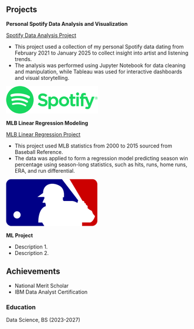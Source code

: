 ## Projects 
**Personal Spotify Data Analysis and Visualization** 

[Spotify Data Analysis Project](https://github.com/IanJBarriger/SpotifyDataAnalysis)

- This project used a collection of my personal Spotify data dating from February 2021 to January 2025 to collect insight into artist and listening trends.
- The analysis was performed using Jupyter Notebook for data cleaning and manipulation, while Tableau was used for interactive dashboards and visual storytelling.

![Spotify Image](assets/Spotify.png)

**MLB Linear Regression Modeling** 

[MLB Linear Regression Project](https://github.com/IanJBarriger/MLBLinearReggresion)

- This project used MLB statistics from 2000 to 2015 sourced from Baseball Reference.
- The data was applied to form a regression model predicting season win percentage using season-long statistics, such as hits, runs, home runs, ERA, and run differential.

![MLB Regression Model Image](assets/favicon(1).png)

**ML Project** 
- Description 1. 
- Description 2.

## Achievements 
- National Merit Scholar
- IBM Data Analyst Certification 

### Education 
Data Science, BS (2023-2027)
